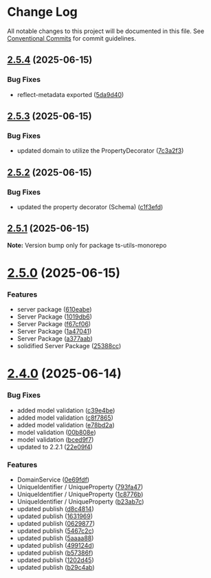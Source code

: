# Change Log

All notable changes to this project will be documented in this file.
See [Conventional Commits](https://conventionalcommits.org) for commit guidelines.

## [2.5.4](https://github.com/vannatta-software/ts-utils/compare/v2.5.3...v2.5.4) (2025-06-15)


### Bug Fixes

* reflect-metadata exported ([5da9d40](https://github.com/vannatta-software/ts-utils/commit/5da9d400be0a2e5dcd088edd06db12a872ada8bc))





## [2.5.3](https://github.com/vannatta-software/ts-utils/compare/v2.5.2...v2.5.3) (2025-06-15)


### Bug Fixes

* updated domain to utilize the PropertyDecorator ([7c3a2f3](https://github.com/vannatta-software/ts-utils/commit/7c3a2f38adf324b0ccffc26159aece5a8c3a0b4e))





## [2.5.2](https://github.com/vannatta-software/ts-utils/compare/v2.5.1...v2.5.2) (2025-06-15)


### Bug Fixes

* updated the property decorator (Schema) ([c1f3efd](https://github.com/vannatta-software/ts-utils/commit/c1f3efd19f78d02eaee7baf10b57c421a79282e6))





## [2.5.1](https://github.com/vannatta-software/ts-utils/compare/v2.5.0...v2.5.1) (2025-06-15)

**Note:** Version bump only for package ts-utils-monorepo





# [2.5.0](https://github.com/vannatta-software/ts-utils/compare/v2.4.0...v2.5.0) (2025-06-15)


### Features

* server package ([610eabe](https://github.com/vannatta-software/ts-utils/commit/610eabe4bd68ba60ec4bb81d95f72f2df1e484ac))
* Server Package ([1019db6](https://github.com/vannatta-software/ts-utils/commit/1019db61b3d1a01d6ce4b6de026fb08e8495940d))
* Server Package ([f67cf06](https://github.com/vannatta-software/ts-utils/commit/f67cf06c50b72d3efe061faab2f9912587ce5280))
* Server Package ([1a47041](https://github.com/vannatta-software/ts-utils/commit/1a47041efd9f603b23b61b6d71f0c1c29ce6a9e9))
* Server Package ([a377aab](https://github.com/vannatta-software/ts-utils/commit/a377aabd39f8dc0e305121961d11222652b52fe3))
* solidified Server Package ([25388cc](https://github.com/vannatta-software/ts-utils/commit/25388ccc86ea1038f9a0d41f07f52a73b9034076))





# [2.4.0](https://github.com/vannatta-software/ts-utils/compare/v1.6.0...v2.4.0) (2025-06-14)


### Bug Fixes

* added model validation ([c39e4be](https://github.com/vannatta-software/ts-utils/commit/c39e4bebaf43dfa3629196e4024629a0bd2452a9))
* added model validation ([c8f7865](https://github.com/vannatta-software/ts-utils/commit/c8f78653410c8d99cb2c580c8299e00a7f8d5e74))
* added model validation ([e78bd2a](https://github.com/vannatta-software/ts-utils/commit/e78bd2af4f3cea1686e2e141ee168a5d3fd1473e))
* model validation ([00b808e](https://github.com/vannatta-software/ts-utils/commit/00b808efab2e24ee608919a71a5263a48cab5c81))
* model validation ([bced9f7](https://github.com/vannatta-software/ts-utils/commit/bced9f77396ca80c512377a4f11d8d01e54a3d63))
* updated to 2.2.1 ([22e09f4](https://github.com/vannatta-software/ts-utils/commit/22e09f44b437ca7aa08255eb42594fe164cb45bd))


### Features

* DomainService ([0e69fdf](https://github.com/vannatta-software/ts-utils/commit/0e69fdf30c1dcce4228dbfb3560d65f1abef380e))
* UniqueIdentifier / UniqueProperty ([793fa47](https://github.com/vannatta-software/ts-utils/commit/793fa4765473f1d16287a83d7819c7306e5d9058))
* UniqueIdentifier / UniqueProperty ([1c8776b](https://github.com/vannatta-software/ts-utils/commit/1c8776bc6ad5e721c35fcc6f28b44c3f21c9074c))
* UniqueIdentifier / UniqueProperty ([b23ab7c](https://github.com/vannatta-software/ts-utils/commit/b23ab7c471d04f346060ef9cbfe874783e66a78c))
* updated publish ([d8c4814](https://github.com/vannatta-software/ts-utils/commit/d8c4814bb22e50a4976a513cba63eab25f3529b3))
* updated publish ([1631969](https://github.com/vannatta-software/ts-utils/commit/1631969de67a2fadc39e61e238330b7ca67365a3))
* updated publish ([0629877](https://github.com/vannatta-software/ts-utils/commit/0629877099a0784839debfb63bdc7867b24600da))
* updated publish ([5467c2c](https://github.com/vannatta-software/ts-utils/commit/5467c2c79dd829fff0e39ceb33284f52aab8e7b4))
* updated publish ([5aaaa88](https://github.com/vannatta-software/ts-utils/commit/5aaaa88799ddf27a241988c82ccc6399f2910952))
* updated publish ([499124d](https://github.com/vannatta-software/ts-utils/commit/499124db1a5392bac36c221a4e4e3b53cb1ea903))
* updated publish ([b57386f](https://github.com/vannatta-software/ts-utils/commit/b57386fbb1865d289b9ff054b3a5e3e470bc22db))
* updated publish ([1202d45](https://github.com/vannatta-software/ts-utils/commit/1202d45d728fba94a5145b8d5df356d333989090))
* updated publish ([b29c4ab](https://github.com/vannatta-software/ts-utils/commit/b29c4ab91c9f20291de498d93c6790225e3addea))
